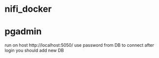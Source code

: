 # nifi_docker

# pgadmin
run on host http://localhost:5050/
use password from DB to connect
after login you should add new DB